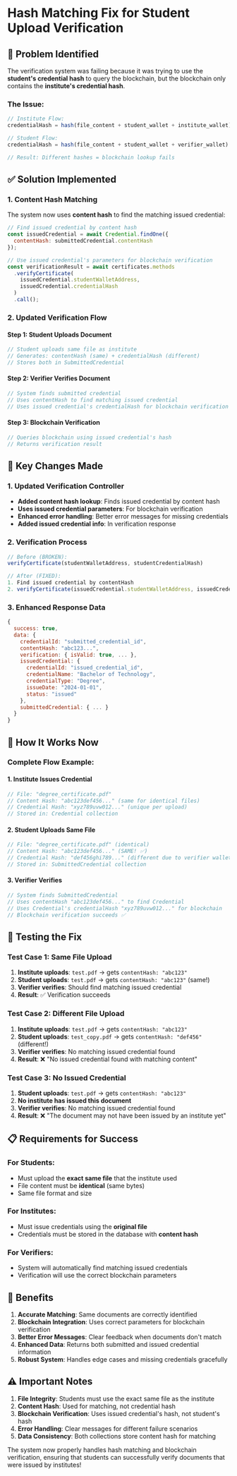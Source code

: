 # Hash Matching Fix for Student Upload Verification

## 🚨 **Problem Identified**

The verification system was failing because it was trying to use the **student's credential hash** to query the blockchain, but the blockchain only contains the **institute's credential hash**.

### **The Issue:**
```javascript
// Institute Flow:
credentialHash = hash(file_content + student_wallet + institute_wallet)

// Student Flow:  
credentialHash = hash(file_content + student_wallet + verifier_wallet)

// Result: Different hashes = blockchain lookup fails
```

## ✅ **Solution Implemented**

### **1. Content Hash Matching**
The system now uses **content hash** to find the matching issued credential:

```javascript
// Find issued credential by content hash
const issuedCredential = await Credential.findOne({ 
  contentHash: submittedCredential.contentHash 
});

// Use issued credential's parameters for blockchain verification
const verificationResult = await certificates.methods
  .verifyCertificate(
    issuedCredential.studentWalletAddress, 
    issuedCredential.credentialHash
  )
  .call();
```

### **2. Updated Verification Flow**

#### **Step 1: Student Uploads Document**
```javascript
// Student uploads same file as institute
// Generates: contentHash (same) + credentialHash (different)
// Stores both in SubmittedCredential
```

#### **Step 2: Verifier Verifies Document**
```javascript
// System finds submitted credential
// Uses contentHash to find matching issued credential
// Uses issued credential's credentialHash for blockchain verification
```

#### **Step 3: Blockchain Verification**
```javascript
// Queries blockchain using issued credential's hash
// Returns verification result
```

## 🔧 **Key Changes Made**

### **1. Updated Verification Controller**
- **Added content hash lookup**: Finds issued credential by content hash
- **Uses issued credential parameters**: For blockchain verification
- **Enhanced error handling**: Better error messages for missing credentials
- **Added issued credential info**: In verification response

### **2. Verification Process**
```javascript
// Before (BROKEN):
verifyCertificate(studentWalletAddress, studentCredentialHash)

// After (FIXED):
1. Find issued credential by contentHash
2. verifyCertificate(issuedCredential.studentWalletAddress, issuedCredential.credentialHash)
```

### **3. Enhanced Response Data**
```javascript
{
  success: true,
  data: {
    credentialId: "submitted_credential_id",
    contentHash: "abc123...",
    verification: { isValid: true, ... },
    issuedCredential: {
      credentialId: "issued_credential_id",
      credentialName: "Bachelor of Technology",
      credentialType: "Degree",
      issueDate: "2024-01-01",
      status: "issued"
    },
    submittedCredential: { ... }
  }
}
```

## 🎯 **How It Works Now**

### **Complete Flow Example:**

#### **1. Institute Issues Credential**
```javascript
// File: "degree_certificate.pdf"
// Content Hash: "abc123def456..." (same for identical files)
// Credential Hash: "xyz789uvw012..." (unique per upload)
// Stored in: Credential collection
```

#### **2. Student Uploads Same File**
```javascript
// File: "degree_certificate.pdf" (identical)
// Content Hash: "abc123def456..." (SAME! ✅)
// Credential Hash: "def456ghi789..." (different due to verifier wallet)
// Stored in: SubmittedCredential collection
```

#### **3. Verifier Verifies**
```javascript
// System finds SubmittedCredential
// Uses contentHash "abc123def456..." to find Credential
// Uses Credential's credentialHash "xyz789uvw012..." for blockchain
// Blockchain verification succeeds ✅
```

## 🧪 **Testing the Fix**

### **Test Case 1: Same File Upload**
1. **Institute uploads**: `test.pdf` → gets `contentHash: "abc123"`
2. **Student uploads**: `test.pdf` → gets `contentHash: "abc123"` (same!)
3. **Verifier verifies**: Should find matching issued credential
4. **Result**: ✅ Verification succeeds

### **Test Case 2: Different File Upload**
1. **Institute uploads**: `test.pdf` → gets `contentHash: "abc123"`
2. **Student uploads**: `test_copy.pdf` → gets `contentHash: "def456"` (different!)
3. **Verifier verifies**: No matching issued credential found
4. **Result**: ❌ "No issued credential found with matching content"

### **Test Case 3: No Issued Credential**
1. **Student uploads**: `test.pdf` → gets `contentHash: "abc123"`
2. **No institute has issued this document**
3. **Verifier verifies**: No matching issued credential found
4. **Result**: ❌ "The document may not have been issued by an institute yet"

## 📋 **Requirements for Success**

### **For Students:**
- Must upload the **exact same file** that the institute used
- File content must be **identical** (same bytes)
- Same file format and size

### **For Institutes:**
- Must issue credentials using the **original file**
- Credentials must be stored in the database with **content hash**

### **For Verifiers:**
- System will automatically find matching issued credentials
- Verification will use the correct blockchain parameters

## 🚀 **Benefits**

1. **Accurate Matching**: Same documents are correctly identified
2. **Blockchain Integration**: Uses correct parameters for blockchain verification
3. **Better Error Messages**: Clear feedback when documents don't match
4. **Enhanced Data**: Returns both submitted and issued credential information
5. **Robust System**: Handles edge cases and missing credentials gracefully

## ⚠️ **Important Notes**

1. **File Integrity**: Students must use the exact same file as the institute
2. **Content Hash**: Used for matching, not credential hash
3. **Blockchain Verification**: Uses issued credential's hash, not student's hash
4. **Error Handling**: Clear messages for different failure scenarios
5. **Data Consistency**: Both collections store content hash for matching

The system now properly handles hash matching and blockchain verification, ensuring that students can successfully verify documents that were issued by institutes!

